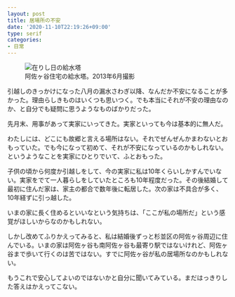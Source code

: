 ```yaml
---
layout: post
title: 居場所の不安
date: '2020-11-10T22:19:26+09:00'
type: serif
categories:
- 日常
---
```


<figure>
<img src="/blog/images/water-tower-2020-11-10.jpg" alt="在りし日の給水塔" />
<figcaption>阿佐ヶ谷住宅の給水塔。2013年6月撮影</figcaption>
</figure>

引越しのきっかけになった八月の漏水さわぎ以降、なんだか不安になることが多かった。理由らしきものはいくつも思いつく。でも本当にそれが不安の理由なのか、と自分でも疑問に思うようなものばかりだった。

先月末、用事があって実家にいってきた。実家といっても今は基本的に無人だ。

わたしには、どこにも故郷と言える場所はない。それでぜんぜんかまわないとおもっていた。でも今になって初めて、それが不安になっているのかもしれない。というようなことを実家にひとりでいて、ふとおもった。

子供の頃から何度か引越しをして、今の実家に私は10年くらいしかすんでいない。実家をでて一人暮らしをしていたところも10年程度だった。その後結婚して最初に住んだ家は、家主の都合で数年後に転居した。次の家は不具合が多く、10年経ずに引っ越した。

いまの家に長く住めるといいなという気持ちは、「ここが私の場所だ」という感覚がほしいからなのかもしれない。

しかし改めてふりかえってみると、私は結婚後ずっと杉並区の阿佐ヶ谷周辺に住んでいる。いまの家は阿佐ヶ谷も南阿佐ヶ谷も最寄り駅ではないけれど、阿佐ヶ谷まで歩いて行くのは苦ではない。すでに阿佐ヶ谷が私の居場所なのかもしれない。

もうこれで安心してよいのではないかと自分に聞いてみている。まだはっきりした答えはかえってこない。
